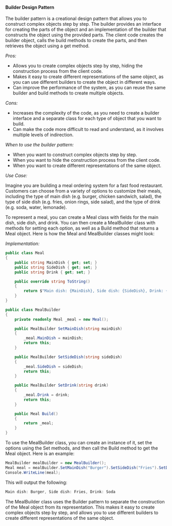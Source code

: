 #### Builder Design Pattern

The builder pattern is a creational design pattern that allows you to construct complex objects step by step. The builder provides an interface for creating the parts of the object and an implementation of the builder that constructs the object using the provided parts. The client code creates the builder object, calls the build methods to create the parts, and then retrieves the object using a get method.

*Pros:* 

- Allows you to create complex objects step by step, hiding the construction process from the client code.
- Makes it easy to create different representations of the same object, as you can use different builders to create the object in different ways.
- Can improve the performance of the system, as you can reuse the same builder and build methods to create multiple objects.

*Cons:*

- Increases the complexity of the code, as you need to create a builder interface and a separate class for each type of object that you want to build.
- Can make the code more difficult to read and understand, as it involves multiple levels of indirection.

*When to use the builder pattern:*

- When you want to construct complex objects step by step.
- When you want to hide the construction process from the client code.
- When you want to create different representations of the same object.

*Use Case:*

Imagine you are building a meal ordering system for a fast food restaurant. Customers can choose from a variety of options to customize their meals, including the type of main dish (e.g. burger, chicken sandwich, salad), the type of side dish (e.g. fries, onion rings, side salad), and the type of drink (e.g. soda, water, lemonade).

To represent a meal, you can create a Meal class with fields for the main dish, side dish, and drink. You can then create a MealBuilder class with methods for setting each option, as well as a Build method that returns a Meal object. Here is how the Meal and MealBuilder classes might look:

*Implementation:*

```csharp
public class Meal
{
    public string MainDish { get; set; }
    public string SideDish { get; set; }
    public string Drink { get; set; }

    public override string ToString()
    {
        return $"Main dish: {MainDish}, Side dish: {SideDish}, Drink: {Drink}";
    }
}

public class MealBuilder
{
    private readonly Meal _meal = new Meal();

    public MealBuilder SetMainDish(string mainDish)
    {
        _meal.MainDish = mainDish;
        return this;
    }

    public MealBuilder SetSideDish(string sideDish)
    {
        _meal.SideDish = sideDish;
        return this;
    }

    public MealBuilder SetDrink(string drink)
    {
        _meal.Drink = drink;
        return this;
    }

    public Meal Build()
    {
        return _meal;
    }
}
```

To use the MealBuilder class, you can create an instance of it, set the options using the Set methods, and then call the Build method to get the Meal object. Here is an example:

```csharp
MealBuilder mealBuilder = new MealBuilder();
Meal meal = mealBuilder.SetMainDish("Burger").SetSideDish("Fries").SetDrink("Soda").Build();
Console.WriteLine(meal);
```

This will output the following:

```csharp
Main dish: Burger, Side dish: Fries, Drink: Soda
```

The MealBuilder class uses the Builder pattern to separate the construction of the Meal object from its representation. This makes it easy to create complex objects step by step, and allows you to use different builders to create different representations of the same object.

